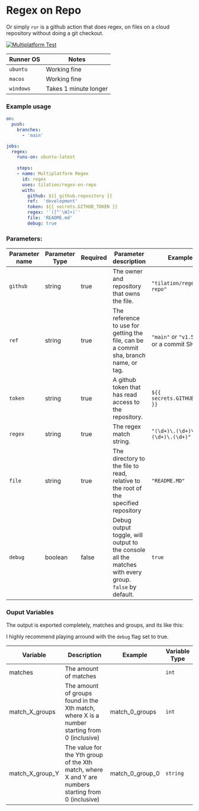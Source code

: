 # Regex on Repo

Or simply `ror` is a github action that does regex, on files on a cloud repository without doing a git checkout.

[![Multiplatform Test](https://github.com/Tilation/regex-on-repo/actions/workflows/main.yml/badge.svg)](https://github.com/Tilation/regex-on-repo/actions/workflows/main.yml)


Runner OS | Notes
---|---
`ubuntu` | Working fine
`macos` | Working fine
`windows` | Takes 1 minute longer

### Example usage

```yaml
on:
  push:
    branches:
      - 'main'

jobs:
  regex:
    runs-on: ubuntu-latest
   
    steps:
    - name: Multiplatform Regex
      id: regex
      uses: tilation/regex-on-repo
      with:
        github: ${{ github.repository }}
        ref:  'development'
        token: ${{ secrets.GITHUB_TOKEN }}
        regex: '`([^`\W]+)`'
        file: 'README.md'
        debug: true
```


### Parameters:

| Parameter name | Parameter Type |Required | Parameter description | Examples |
|---            |---        |---    |---                                      |---|
| `github`      | string    | true  | The owner and repository that owns the file. | `"tilation/regex-on-repo"` |
| `ref`         | string    | true  | The reference to use for getting the file, can be a commit sha, branch name, or tag.| `"main"` or `"v1.5.3.2"` or a commit SHA |
| `token`       | string    | true  | A github token that has read access to the repository.| `${{ secrets.GITHUB_TOKEN }}` |
| `regex`       | string    | true  | The regex match string. | `"(\d+)\.(\d+)\.(\d+)\.(\d+)"` |
| `file`        | string    | true  | The directory to the file to read, relative to the root of the specified repository | `"README.MD"` |
| `debug`       | boolean   | false | Debug output toggle, will output to the console all the matches with every group. `false` by default. | `true` |


### Ouput Variables

The output is exported completely, matches and groups, and its like this:

I highly recommend playing arround with the `debug` flag set to true.

| Variable | Description | Example | Variable Type|
|---|---|---|---|
| matches | The amount of matches | | `int`
| match_X_groups | The amount of groups found in the Xth match, where X is a number starting from 0 (inclusive) | match_0_groups | `int`
| match_X_group_Y | The value for the Yth group of the Xth match, where X and Y are numbers starting from 0 (inclusive) | match_0_group_0 | `string`


